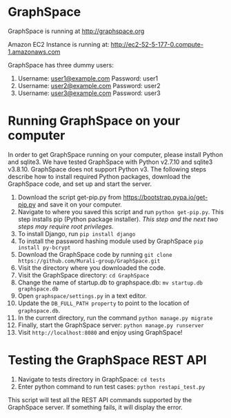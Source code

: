 GraphSpace 
================

GraphSpace is running at http://graphspace.org

Amazon EC2 Instance is running at: http://ec2-52-5-177-0.compute-1.amazonaws.com

GraphSpace has three dummy users: 

1. Username: user1@example.com Password: user1
2. Username: user2@example.com Password: user2
3. Username: user3@example.com Password: user3

Running GraphSpace on your computer
===================================

In order to get GraphSpace running on your computer, please install Python and sqlite3. We have tested GraphSpace with Python v2.7.10 and sqlite3 v3.8.10. GraphSpace does not support Python v3. The following steps describe how to install required Python packages, download the GraphSpace code, and set up and start the server.

1. Download the script get-pip.py from https://bootstrap.pypa.io/get-pip.py and save it on your computer.
2. Navigate to where you saved this script and run `python get-pip.py`. This step installs pip (Python package installer). *This step and the next two steps may  require root privileges.*
3. To install Django, run `pip install django`
4. To install the password hashing module used by GraphSpace `pip install py-bcrypt`
5. Download the GraphSpace code by running `git clone https://github.com/Murali-group/GraphSpace.git`
6. Visit the directory where you downloaded the code. 
7. Visit the GraphSpace directory: `cd GraphSpace`
8. Change the name of startup.db to graphspace.db: `mv startup.db graphspace.db`
9. Open `graphspace/settings.py` in a text editor.
10. Update the `DB_FULL_PATH property` to point to the location of `graphspace.db`. 
11. In the current directory, run the command `python manage.py migrate`
11. Finally, start the GraphSpace server: `python manage.py runserver`
12. Visit `http://localhost:8080` and enjoy using GraphSpace!

Testing the GraphSpace REST API
=================================

1. Navigate to tests directory in GraphSpace: `cd tests`
2. Enter python command to run test cases: `python restapi_test.py`

This script will test all the REST API commands supported by the GraphSpace server.  If something fails, it will display the error.
